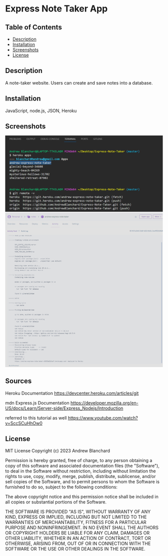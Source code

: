 # Express Note Taker App

## Table of Contents
- [Description](#description)
- [Installation](#installation)
- [Screenshots](#screenshots)
- [License](#license)

## Description
A note-taker website. Users can create and save notes into a database. 

## Installation
JavaScript, node.js, JSON, Heroku

## Screenshots
<img alt= "Terminal Screenshot" src = https://github.com/AndrewBlanchard/Express-Note-Taker/blob/master/Assets/Screenshots/Terminal%20Heroku%20Apps.png>
<img alt= "Heroku Deployed Screenshot" src = https://github.com/AndrewBlanchard/Express-Note-Taker/blob/master/Assets/Screenshots/Heroku%20App%20Activity%20Feed.png>

## Sources
Heroku Documentation https://devcenter.heroku.com/articles/git

mdn Express.js Documentation https://developer.mozilla.org/en-US/docs/Learn/Server-side/Express_Nodejs/Introduction

referred to this tutorial as well https://www.youtube.com/watch?v=SccSCuHhOw0 

## License

MIT License Copyright (c) 2023 Andrew Blanchard

Permission is hereby granted, free of charge, to any person obtaining a copy of this software and associated documentation files (the "Software"), to deal in the Software without restriction, including without limitation the rights to use, copy, modify, merge, publish, distribute, sublicense, and/or sell copies of the Software, and to permit persons to whom the Software is furnished to do so, subject to the following conditions:

The above copyright notice and this permission notice shall be included in all copies or substantial portions of the Software.

THE SOFTWARE IS PROVIDED "AS IS", WITHOUT WARRANTY OF ANY KIND, EXPRESS OR IMPLIED, INCLUDING BUT NOT LIMITED TO THE WARRANTIES OF MERCHANTABILITY, FITNESS FOR A PARTICULAR PURPOSE AND NONINFRINGEMENT. IN NO EVENT SHALL THE AUTHORS OR COPYRIGHT HOLDERS BE LIABLE FOR ANY CLAIM, DAMAGES OR OTHER LIABILITY, WHETHER IN AN ACTION OF CONTRACT, TORT OR OTHERWISE, ARISING FROM, OUT OF OR IN CONNECTION WITH THE SOFTWARE OR THE USE OR OTHER DEALINGS IN THE SOFTWARE.
